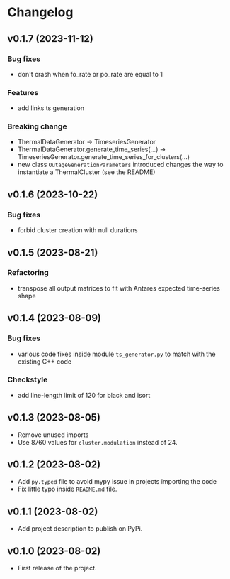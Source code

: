 Changelog
=========

v0.1.7 (2023-11-12)
-------------------

### Bug fixes
* don't crash when fo_rate or po_rate are equal to 1

### Features
* add links ts generation

### Breaking change
- ThermalDataGenerator -> TimeseriesGenerator
- ThermalDataGenerator.generate_time_series(...) -> TimeseriesGenerator.generate_time_series_for_clusters(...)
- new class `OutageGenerationParameters` introduced changes the way to instantiate a ThermalCluster (see the README)

v0.1.6 (2023-10-22)
-------------------

### Bug fixes
* forbid cluster creation with null durations 

v0.1.5 (2023-08-21)
-------------------

### Refactoring
* transpose all output matrices to fit with Antares expected time-series shape

v0.1.4 (2023-08-09)
-------------------

### Bug fixes
* various code fixes inside module `ts_generator.py` to match with the existing C++ code

### Checkstyle
* add line-length limit of 120 for black and isort


v0.1.3 (2023-08-05)
-------------------

* Remove unused imports
* Use 8760 values for `cluster.modulation` instead of 24.

v0.1.2 (2023-08-02)
-------------------

* Add `py.typed` file to avoid mypy issue in projects importing the code
* Fix little typo inside `README.md` file.

v0.1.1 (2023-08-02)
-------------------

* Add project description to publish on PyPi.

v0.1.0 (2023-08-02)
-------------------

* First release of the project.